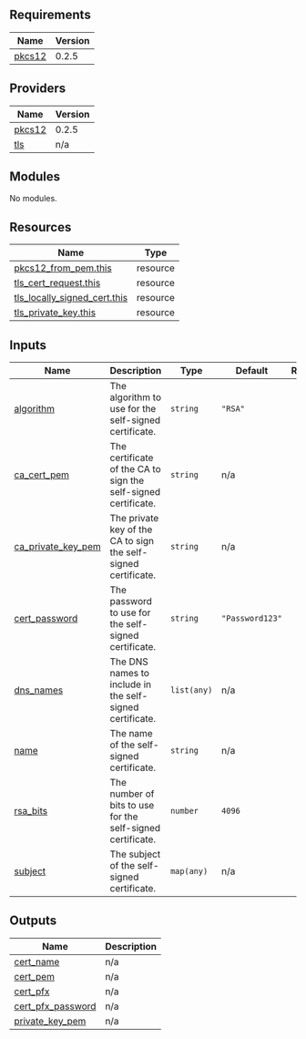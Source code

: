 

<!-- BEGIN_TF_DOCS -->
## Requirements

| Name | Version |
|------|---------|
| <a name="requirement_pkcs12"></a> [pkcs12](#requirement\_pkcs12) | 0.2.5 |

## Providers

| Name | Version |
|------|---------|
| <a name="provider_pkcs12"></a> [pkcs12](#provider\_pkcs12) | 0.2.5 |
| <a name="provider_tls"></a> [tls](#provider\_tls) | n/a |

## Modules

No modules.

## Resources

| Name | Type |
|------|------|
| [pkcs12_from_pem.this](https://registry.terraform.io/providers/chilicat/pkcs12/0.2.5/docs/resources/from_pem) | resource |
| [tls_cert_request.this](https://registry.terraform.io/providers/hashicorp/tls/latest/docs/resources/cert_request) | resource |
| [tls_locally_signed_cert.this](https://registry.terraform.io/providers/hashicorp/tls/latest/docs/resources/locally_signed_cert) | resource |
| [tls_private_key.this](https://registry.terraform.io/providers/hashicorp/tls/latest/docs/resources/private_key) | resource |

## Inputs

| Name | Description | Type | Default | Required |
|------|-------------|------|---------|:--------:|
| <a name="input_algorithm"></a> [algorithm](#input\_algorithm) | The algorithm to use for the self-signed certificate. | `string` | `"RSA"` | no |
| <a name="input_ca_cert_pem"></a> [ca\_cert\_pem](#input\_ca\_cert\_pem) | The certificate of the CA to sign the self-signed certificate. | `string` | n/a | yes |
| <a name="input_ca_private_key_pem"></a> [ca\_private\_key\_pem](#input\_ca\_private\_key\_pem) | The private key of the CA to sign the self-signed certificate. | `string` | n/a | yes |
| <a name="input_cert_password"></a> [cert\_password](#input\_cert\_password) | The password to use for the self-signed certificate. | `string` | `"Password123"` | no |
| <a name="input_dns_names"></a> [dns\_names](#input\_dns\_names) | The DNS names to include in the self-signed certificate. | `list(any)` | n/a | yes |
| <a name="input_name"></a> [name](#input\_name) | The name of the self-signed certificate. | `string` | n/a | yes |
| <a name="input_rsa_bits"></a> [rsa\_bits](#input\_rsa\_bits) | The number of bits to use for the self-signed certificate. | `number` | `4096` | no |
| <a name="input_subject"></a> [subject](#input\_subject) | The subject of the self-signed certificate. | `map(any)` | n/a | yes |

## Outputs

| Name | Description |
|------|-------------|
| <a name="output_cert_name"></a> [cert\_name](#output\_cert\_name) | n/a |
| <a name="output_cert_pem"></a> [cert\_pem](#output\_cert\_pem) | n/a |
| <a name="output_cert_pfx"></a> [cert\_pfx](#output\_cert\_pfx) | n/a |
| <a name="output_cert_pfx_password"></a> [cert\_pfx\_password](#output\_cert\_pfx\_password) | n/a |
| <a name="output_private_key_pem"></a> [private\_key\_pem](#output\_private\_key\_pem) | n/a |
<!-- END_TF_DOCS -->
